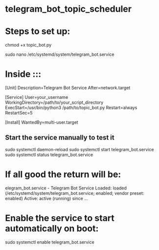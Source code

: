 # telegram_bot_topic_scheduler

# Steps to set up:
chmod +x topic_bot.py

sudo nano /etc/systemd/system/telegram_bot.service

# Inside :::
[Unit]
Description=Telegram Bot Service
After=network.target

[Service]
User=your_username
WorkingDirectory=/path/to/your_script_directory
ExecStart=/usr/bin/python3 /path/to/topic_bot.py
Restart=always
RestartSec=5

[Install]
WantedBy=multi-user.target

## Start the service manually to test it
sudo systemctl daemon-reload
sudo systemctl start telegram_bot.service
sudo systemctl status telegram_bot.service
# If all good the return will be:
elegram_bot.service - Telegram Bot Service
     Loaded: loaded (/etc/systemd/system/telegram_bot.service; enabled; vendor preset: enabled)
     Active: active (running) since ...

# Enable the service to start automatically on boot:
sudo systemctl enable telegram_bot.service
